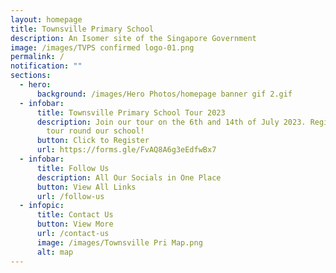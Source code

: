 ```yaml
---
layout: homepage
title: Townsville Primary School
description: An Isomer site of the Singapore Government
image: /images/TVPS confirmed logo-01.png
permalink: /
notification: ""
sections:
  - hero:
      background: /images/Hero Photos/homepage banner gif 2.gif
  - infobar:
      title: Townsville Primary School Tour 2023
      description: Join our tour on the 6th and 14th of July 2023. Register now for a
        tour round our school!
      button: Click to Register
      url: https://forms.gle/FvAQ8A6g3eEdfwBx7
  - infobar:
      title: Follow Us
      description: All Our Socials in One Place
      button: View All Links
      url: /follow-us
  - infopic:
      title: Contact Us
      button: View More
      url: /contact-us
      image: /images/Townsville Pri Map.png
      alt: map
---
```

